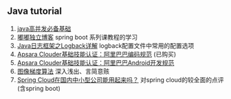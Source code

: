 Java tutorial
---
1. [java高并发必备基础](http://blog.csdn.net/u013213157/article/details/75110049)
2. [嘟嘟独立博客](http://tengj.top/) spring boot 系列课教程的学习
3. [Java日志框架之Logback详解](http://guochenglai.com/2016/09/14/java-logback-analysis/) logback配置文件中常用的配置选项
4. [Apsara Clouder基础技能认证：阿里巴巴编码规范](https://edu.aliyun.com/certification/cldt02) (已购买)
5. [Apsara Clouder基础技能认证：阿里巴巴Android开发规范](https://edu.aliyun.com/certification/cldt04)
6. [图像梯度算法](http://blog.csdn.net/qq_19764963/article/details/44342389) 深入浅出、言简意赅
7. [Spring Cloud在国内中小型公司能用起来吗？](https://www.cnblogs.com/ityouknow/p/7508306.html) 对spring cloud的较全面的点评(含spring boot)
